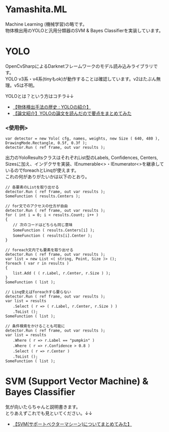 # Yamashita.ML
Machine Learning (機械学習)の略です。  
物体検出用のYOLOと汎用分類器のSVM & Bayes Classifierを実装しています。  

# YOLO
  
OpenCvSharpによるDarknetフレームワークのモデル読み込みライブラリです。  
YOLO v3系・v4系(tinyもok)が動作することは確認しています。v2はたぶん無理。v5は不明。  
  
YOLOとは？という方はコチラ↓↓  
* [【物体検出手法の歴史 : YOLOの紹介】](https://qiita.com/cv_carnavi/items/68dcda71e90321574a2b)  
* [【論文紹介】YOLOの論文を読んだので要点をまとめてみた](https://dev.classmethod.jp/articles/research_paper_yolo/)  
  
### <使用例>  
```
var detector = new Yolo( cfg, names, weights, new Size ( 640, 480 ), DrawingMode.Rectangle, 0.5f, 0.3f );  
detector.Run ( ref frame, out var results );  
```  
  
出力のYoloResultsクラスはそれぞれList型のLabels, Confidences, Centers, Sizesに加え、インデクサを実装、IEnumerable<>・IEnumerator<>を継承しているのでforeachとLinqが使えます。  
これの何がありがたいかは以下のとおり。  
  
```
// 各要素のListを取り出せる
detector.Run ( ref frame, out var results );  
SomeFunction ( results.Centers );  
``` 
```  
// for文でのアクセスの仕方が自由
detector.Run ( ref frame, out var results );  
for ( int i = 0; i < results.Count; i++ )  
{  
　　// 次のコードはどちらも同じ意味  
　　SomeFunction ( results.Centers[i] );  
　　SomeFunction ( results[i].Center );  
}  
```   
```  
// foreach文内でも要素を取り出せる
detector.Run ( ref frame, out var results );  
var list = new List <( string, Point, Size )> ();  
foreach ( var r in results )  
{  
　　list.Add ( ( r.Label, r.Center, r.Size ) );  
}  
SomeFunction ( list );  
```  
```  
// Linq使えばforeachすら要らない
detector.Run ( ref frame, out var results );
var list = results  
　　.Select ( r => ( r.Label, r.Center, r.Size ) )  
　　.ToList ();  
SomeFunction ( list );  
``` 
```
// 条件検索をかけることも可能に
detector.Run ( ref frame, out var results );  
var list = results  
　　.Where ( r => r.Label == "pumpkin" )  
　　.Where ( r => r.Confidence > 0.8 )
　　.Select ( r => r.Center )  
　　.ToList ();  
SomeFunction ( list );  
```  

# SVM (Support Vector Machine) & Bayes Classifier
気が向いたらちゃんと説明書きます。  
とりあえずこれでも見といてください。↓↓  
* [【SVM(サポートベクターマシーン)についてまとめてみた】](https://qiita.com/arata-honda/items/bc24cbd953bd9d2c743c)
